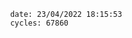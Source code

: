 

                date: 23/04/2022 18:15:53
                cycles: 67860

                         